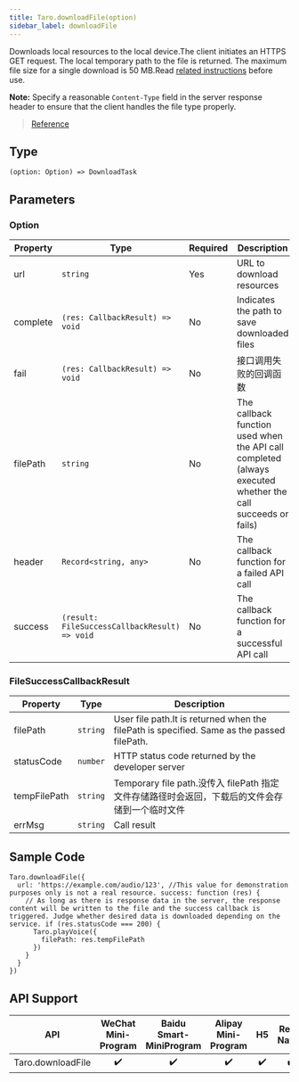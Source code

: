 ```yaml
---
title: Taro.downloadFile(option)
sidebar_label: downloadFile
---
```


Downloads local resources to the local device.The client initiates an HTTPS GET request. The local temporary path to the file is returned. The maximum file size for a single download is 50 MB.Read [related instructions](https://developers.weixin.qq.com/miniprogram/en/dev/framework/ability/network.html) before use.

**Note:** Specify a reasonable `Content-Type` field in the server response header to ensure that the client handles the file type properly.

> [Reference](https://developers.weixin.qq.com/miniprogram/dev/api/network/download/wx.downloadFile.html)

## Type

```tsx
(option: Option) => DownloadTask
```

## Parameters

### Option

<table>
  <thead>
    <tr>
      <th>Property</th>
      <th>Type</th>
      <th style={{ textAlign: "center"}}>Required</th>
      <th>Description</th>
    </tr>
  </thead>
  <tbody>
    <tr>
      <td>url</td>
      <td><code>string</code></td>
      <td style={{ textAlign: "center"}}>Yes</td>
      <td>URL to download resources</td>
    </tr>
    <tr>
      <td>complete</td>
      <td><code>(res: CallbackResult) =&gt; void</code></td>
      <td style={{ textAlign: "center"}}>No</td>
      <td>Indicates the path to save downloaded files</td>
    </tr>
    <tr>
      <td>fail</td>
      <td><code>(res: CallbackResult) =&gt; void</code></td>
      <td style={{ textAlign: "center"}}>No</td>
      <td>接口调用失败的回调函数</td>
    </tr>
    <tr>
      <td>filePath</td>
      <td><code>string</code></td>
      <td style={{ textAlign: "center"}}>No</td>
      <td>The callback function used when the API call completed (always executed whether the call succeeds or fails)</td>
    </tr>
    <tr>
      <td>header</td>
      <td><code>Record&lt;string, any&gt;</code></td>
      <td style={{ textAlign: "center"}}>No</td>
      <td>The callback function for a failed API call</td>
    </tr>
    <tr>
      <td>success</td>
      <td><code>(result: FileSuccessCallbackResult) =&gt; void</code></td>
      <td style={{ textAlign: "center"}}>No</td>
      <td>The callback function for a successful API call</td>
    </tr>
  </tbody>
</table>

### FileSuccessCallbackResult

<table>
  <thead>
    <tr>
      <th>Property</th>
      <th>Type</th>
      <th>Description</th>
    </tr>
  </thead>
  <tbody>
    <tr>
      <td>filePath</td>
      <td><code>string</code></td>
      <td>User file path.It is returned when the filePath is specified. Same as the passed filePath.</td>
    </tr>
    <tr>
      <td>statusCode</td>
      <td><code>number</code></td>
      <td>HTTP status code returned by the developer server</td>
    </tr>
    <tr>
      <td>tempFilePath</td>
      <td><code>string</code></td>
      <td>Temporary file path.没传入 filePath 指定文件存储路径时会返回，下载后的文件会存储到一个临时文件</td>
    </tr>
    <tr>
      <td>errMsg</td>
      <td><code>string</code></td>
      <td>Call result</td>
    </tr>
  </tbody>
</table>

## Sample Code

```tsx
Taro.downloadFile({
  url: 'https://example.com/audio/123', //This value for demonstration purposes only is not a real resource. success: function (res) {
    // As long as there is response data in the server, the response content will be written to the file and the success callback is triggered. Judge whether desired data is downloaded depending on the service. if (res.statusCode === 200) {
      Taro.playVoice({
        filePath: res.tempFilePath
      })
    }
  }
})
```

## API Support

|        API        | WeChat Mini-Program | Baidu Smart-MiniProgram | Alipay Mini-Program | H5 | React Native |
|:-----------------:|:-------------------:|:-----------------------:|:-------------------:|:--:|:------------:|
| Taro.downloadFile |         ✔️          |           ✔️            |         ✔️          | ✔️ |      ✔️      |
